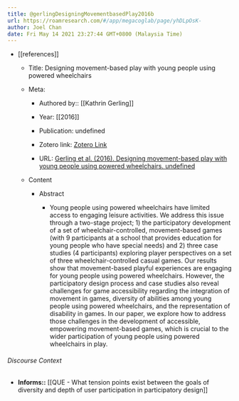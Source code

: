 ```yaml
---
title: @gerlingDesigningMovementbasedPlay2016b
url: https://roamresearch.com/#/app/megacoglab/page/yhDLpOsK-
author: Joel Chan
date: Fri May 14 2021 23:27:44 GMT+0800 (Malaysia Time)
---
```


- [[references]]

    - Title: Designing movement-based play with young people using powered wheelchairs

    - Meta:

        - Authored by:: [[Kathrin Gerling]]

        - Year: [[2016]]

        - Publication: undefined

        - Zotero link: [Zotero Link](zotero://select/items/7_A9S7RA7Z)

        - URL: [Gerling et al. (2016). Designing movement-based play with young people using powered wheelchairs. undefined](https://doi.org/10.1145/2858036.2858070)

    - Content

        - Abstract

            - Young people using powered wheelchairs have limited access to engaging leisure activities. We address this issue through a two-stage project; 1) the participatory development of a set of wheelchair-controlled, movement-based games (with 9 participants at a school that provides education for young people who have special needs) and 2) three case studies (4 participants) exploring player perspectives on a set of three wheelchair-controlled casual games. Our results show that movement-based playful experiences are engaging for young people using powered wheelchairs. However, the participatory design process and case studies also reveal challenges for game accessibility regarding the integration of movement in games, diversity of abilities among young people using powered wheelchairs, and the representation of disability in games. In our paper, we explore how to address those challenges in the development of accessible, empowering movement-based games, which is crucial to the wider participation of young people using powered wheelchairs in play.

###### Discourse Context

- **Informs::** [[QUE - What tension points exist between the goals of diversity and depth of user participation in participatory design]]

